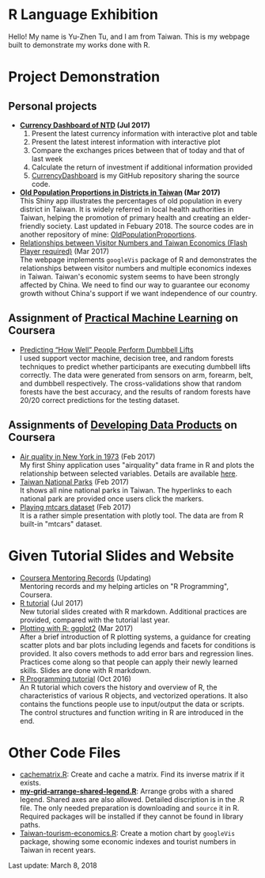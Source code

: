 # R Language Exhibition
Hello! My name is Yu-Zhen Tu, and I am from Taiwan. This is my webpage built to demonstrate my works done with R.

# Project Demonstration

## Personal projects
* __[Currency Dashboard of NTD](https://corytu.shinyapps.io/currency-dashboard/) (Jul 2017)<br>__
    1. Present the latest currency information with interactive plot and table
    2. Present the latest interest information with interactive plot
    3. Compare the exchanges prices between that of today and that of last week
    4. Calculate the return of investment if additional information provided
    5. [CurrencyDashboard](https://github.com/corytu/CurrencyDashboard) is my GitHub repository sharing the source code.
* __[Old Population Proportions in Districts in Taiwan](https://corytu.shinyapps.io/old-population-proportions/) (Mar 2017)<br>__
This Shiny app illustrates the percentages of old population in every district in Taiwan. It is widely referred in local health authorities in Taiwan, helping the promotion of primary health and creating an elder-friendly society. Last updated in Febuary 2018. The source codes are in another repository of mine: [OldPopulationProportions](https://github.com/corytu/OldPopulationProportions).
* [Relationships between Visitor Numbers and Taiwan Economics (Flash Player required)](https://corytu.github.io/RLanguageExhibition/Docs/Relationships_between_Visitor_Numbers_and_Taiwan_Economics.html) (Mar 2017)<br>
The webpage implements `googleVis` package of R and demonstrates the relationships between visitor numbers and multiple economics indexes in Taiwan. Taiwan's economic system seems to have been strongly affected by China. We need to find our way to guarantee our economy growth without China's support if we want independence of our country.

## Assignment of [Practical Machine Learning](https://www.coursera.org/learn/practical-machine-learning/home/info) on Coursera
* [Predicting “How Well” People Perform Dumbbell Lifts](https://github.com/corytu/PredictDumbbellLifts)<br>
I used support vector machine, decision tree, and random forests techniques to predict whether participants are executing dumbbell lifts correctly. The data were generated from sensors on arm, forearm, belt, and dumbbell respectively. The cross-validations show that random forests have the best accuracy, and the results of random forests have 20/20 correct predictions for the testing dataset.

## Assignments of [Developing Data Products](https://www.coursera.org/learn/data-products/home/info) on Coursera
* [Air quality in New York in 1973](https://corytu.shinyapps.io/airquality/) (Feb 2017)<br>
My first Shiny application uses "airquality" data frame in R and plots the relationship between selected variables. Details are available <a href="https://corytu.github.io/RLanguageExhibition/Docs/Air_Quality_in_New_York_in_1973.html">here</a>.
* [Taiwan National Parks](https://corytu.github.io/RLanguageExhibition/Docs/Taiwan_National_Parks.html) (Feb 2017)<br>
It shows all nine national parks in Taiwan. The hyperlinks to each national park are provided once users click the markers.
* [Playing mtcars dataset](https://corytu.github.io/RLanguageExhibition/Docs/play_mtcars_dataset.html) (Feb 2017)<br>
It is a rather simple presentation with plotly tool. The data are from R built-in "mtcars" dataset.

# Given Tutorial Slides and Website
* [Coursera Mentoring Records](https://corytu.github.io/CourseraRMentoring/) (Updating)<br>
Mentoring records and my helping articles on "R Programming", Coursera.
* [R tutorial](https://corytu.github.io/RLanguageExhibition/Docs/R-Tutorial.html) (Jul 2017)<br>
New tutorial slides created with R markdown. Additional practices are provided, compared with the tutorial last year.
* <a href="https://corytu.github.io/RLanguageExhibition/Docs/Plotting_with_R_ggplot2.html">Plotting with R: ggplot2</a> (Mar 2017)<br>
After a brief introduction of R plotting systems, a guidance for creating scatter plots and bar plots including legends and facets for conditions is provided. It also covers methods to add error bars and regression lines. Practices come along so that people can apply their newly learned skills. Slides are done with R markdown.
* <a href="https://github.com/corytu/RLanguageExhibition/blob/master/Docs/R_Tutorial_20161012_BLP.pdf">R Programming tutorial</a> (Oct 2016)<br>
An R tutorial which covers the history and overview of R, the characteristics of various R objects, and vectorized operations. It also contains the functions people use to input/output the data or scripts. The control structures and function writing in R are introduced in the end.

# Other Code Files
* [cachematrix.R](https://github.com/corytu/RLanguageExhibition/blob/master/cachematrix.R): Create and cache a matrix. Find its inverse matrix if it exists.
* __[my-grid-arrange-shared-legend.R](https://github.com/corytu/RLanguageExhibition/blob/master/my-grid-arrange-shared-legend.R)__: Arrange grobs with a shared legend. Shared axes are also allowed. Detailed discription is in the .R file. The only needed preparation is downloading and `source` it in R. Required packages will be installed if they cannot be found in library paths.
* [Taiwan-tourism-economics.R](https://github.com/corytu/RLanguageExhibition/blob/master/Taiwan-tourism-economics.R): Create a motion chart by `googleVis` package, showing some economic indexes and tourist numbers in Taiwan in recent years.

Last update: March 8, 2018
